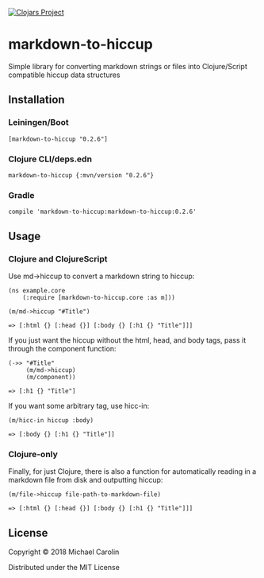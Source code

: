 [![Clojars Project](https://img.shields.io/clojars/v/markdown-to-hiccup.svg)](https://clojars.org/markdown-to-hiccup)

# markdown-to-hiccup

Simple library for converting markdown strings or files into Clojure/Script compatible hiccup data structures

## Installation
### Leiningen/Boot
`[markdown-to-hiccup "0.2.6"]`

### Clojure CLI/deps.edn
`markdown-to-hiccup {:mvn/version "0.2.6"}`

### Gradle
`compile 'markdown-to-hiccup:markdown-to-hiccup:0.2.6'`

## Usage
### Clojure and ClojureScript
Use md->hiccup to convert a markdown string to hiccup:
```
(ns example.core
	(:require [markdown-to-hiccup.core :as m]))

(m/md->hiccup "#Title")

=> [:html {} [:head {}] [:body {} [:h1 {} "Title"]]]
```

If you just want the hiccup without the html, head, and body tags, pass it through the component function:
```
(->> "#Title"
     (m/md->hiccup)
     (m/component))
     
=> [:h1 {} "Title"]
```

If you want some arbitrary tag, use hicc-in:
```
(m/hicc-in hiccup :body)   
   
=> [:body {} [:h1 {} "Title"]]
```
### Clojure-only
Finally, for just Clojure, there is also a function for automatically reading in a markdown file from disk and outputting hiccup:
```
(m/file->hiccup file-path-to-markdown-file)

=> [:html {} [:head {}] [:body {} [:h1 {} "Title"]]]
```

## License

Copyright © 2018 Michael Carolin

Distributed under the MIT License
